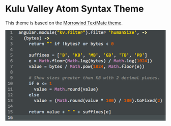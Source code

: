 # Kulu Valley Atom Syntax Theme

This theme is based on the [Morrowind TextMate theme](https://github.com/natestedman/morrowind).

![A screenshot of your theme](screenshot.png)
